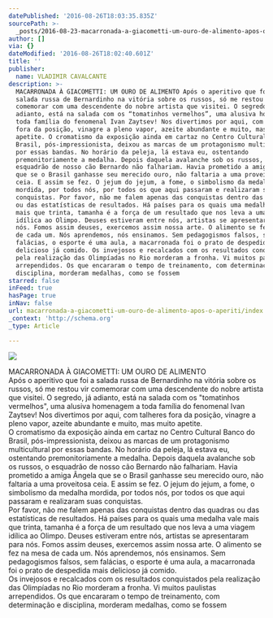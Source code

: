 ```yaml
---
datePublished: '2016-08-26T18:03:35.835Z'
sourcePath: >-
  _posts/2016-08-23-macarronada-a-giacometti-um-ouro-de-alimento-apos-o-aperiti.md
author: []
via: {}
dateModified: '2016-08-26T18:02:40.601Z'
title: ''
publisher:
  name: VLADIMIR CAVALCANTE
description: >-
  MACARRONADA À GIACOMETTI: UM OURO DE ALIMENTO Após o aperitivo que foi a
  salada russa de Bernardinho na vitória sobre os russos, só me restou vir
  comemorar com uma descendente do nobre artista que visitei. O segredo, já
  adianto, está na salada com os “tomatinhos vermelhos”, uma alusiva homenagem a
  toda família do fenomenal Ivan Zaytsev! Nos divertimos por aqui, com talheres
  fora da posição, vinagre a pleno vapor, azeite abundante e muito, mas muito
  apetite. O cromatismo da exposição ainda em cartaz no Centro Cultural Banco do
  Brasil, pós-impressionista, deixou as marcas de um protagonismo multicultural
  por essas bandas. No horário da peleja, lá estava eu, ostentando
  premonitoriamente a medalha. Depois daquela avalanche sob os russos, o
  esquadrão de nosso cão Bernardo não falhariam. Havia prometido a amiga Ângela
  que se o Brasil ganhasse seu merecido ouro, não faltaria a uma proveitosa
  ceia. E assim se fez. O jejum do jejum, a fome, o simbolismo da medalha
  mordida, por todos nós, por todos os que aqui passaram e realizaram suas
  conquistas. Por favor, não me falem apenas das conquistas dentro das quadras
  ou das estatísticas de resultados. Há países para os quais uma medalha vale
  mais que trinta, tamanha é a força de um resultado que nos leva a uma viagem
  idílica ao Olimpo. Deuses estiveram entre nós, artistas se apresentaram para
  nós. Fomos assim deuses, exercemos assim nossa arte. O alimento se fez na mesa
  de cada um. Nós aprendemos, nós ensinamos. Sem pedagogismos falsos, sem
  falácias, o esporte é uma aula, a macarronada foi o prato de despedida mais
  delicioso já comido. Os invejosos e recalcados com os resultados conquistados
  pela realização das Olimpíadas no Rio morderam a fronha. Vi muitos paulistas
  arrependidos. Os que encararam o tempo de treinamento, com determinação e
  disciplina, morderam medalhas, como se fossem 
starred: false
inFeed: true
hasPage: true
inNav: false
url: macarronada-a-giacometti-um-ouro-de-alimento-apos-o-aperiti/index.html
_context: 'http://schema.org'
_type: Article

---
```

![](https://the-grid-user-content.s3-us-west-2.amazonaws.com/e6ea3d86-94a2-476a-b142-226b66eb8f2d.jpg)

MACARRONADA À GIACOMETTI: UM OURO DE ALIMENTO  
Após o aperitivo que foi a salada russa de Bernardinho na vitória sobre os russos, só me restou vir comemorar com uma descendente do nobre artista que visitei. O segredo, já adianto, está na salada com os "tomatinhos vermelhos", uma alusiva homenagem a toda família do fenomenal Ivan Zaytsev! Nos divertimos por aqui, com talheres fora da posição, vinagre a pleno vapor, azeite abundante e muito, mas muito apetite.  
O cromatismo da exposição ainda em cartaz no Centro Cultural Banco do Brasil, pós-impressionista, deixou as marcas de um protagonismo multicultural por essas bandas. No horário da peleja, lá estava eu, ostentando premonitoriamente a medalha. Depois daquela avalanche sob os russos, o esquadrão de nosso cão Bernardo não falhariam. Havia prometido a amiga Ângela que se o Brasil ganhasse seu merecido ouro, não faltaria a uma proveitosa ceia. E assim se fez. O jejum do jejum, a fome, o simbolismo da medalha mordida, por todos nós, por todos os que aqui passaram e realizaram suas conquistas.  
Por favor, não me falem apenas das conquistas dentro das quadras ou das estatísticas de resultados. Há países para os quais uma medalha vale mais que trinta, tamanha é a força de um resultado que nos leva a uma viagem idílica ao Olimpo. Deuses estiveram entre nós, artistas se apresentaram para nós. Fomos assim deuses, exercemos assim nossa arte. O alimento se fez na mesa de cada um. Nós aprendemos, nós ensinamos. Sem pedagogismos falsos, sem falácias, o esporte é uma aula, a macarronada foi o prato de despedida mais delicioso já comido.  
Os invejosos e recalcados com os resultados conquistados pela realização das Olimpíadas no Rio morderam a fronha. Vi muitos paulistas arrependidos. Os que encararam o tempo de treinamento, com determinação e disciplina, morderam medalhas, como se fossem
